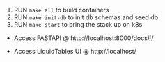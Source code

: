 1. RUN `make all` to build containers
2. RUN `make init-db` to init db schemas and seed db
3. RUN `make start` to bring the stack up on k8s


- Access FASTAPI @ http://localhost:8000/docs#/
  
- Access LiquidTables UI @ http://localhost/
